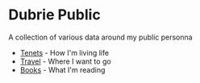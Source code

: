 Dubrie Public
======================
A collection of various data around my public personna

* [Tenets](https://github.com/dubrie/public/blob/master/tenets.md) - How I'm living life
* [Travel](https://github.com/dubrie/public/blob/master/travel.md) - Where I want to go
* [Books](https://github.com/dubrie/public/blob/master/books.md) - What I'm reading

